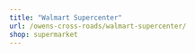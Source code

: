 ```yaml
---
title: "Walmart Supercenter"
url: /owens-cross-roads/walmart-supercenter/
shop: supermarket
---
```

